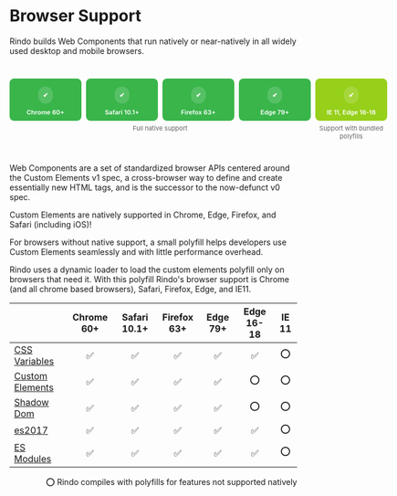 # Browser Support

Rindo builds Web Components that run natively or near-natively in all widely used desktop and mobile browsers.

<div class="bs-chart">
  <div class="bs-chart__group">
    <div class="bs-chart__cards">
      <div class="bs-chart__card">
        <span class="icon">✔</span>
        Chrome 60+
      </div>
      <div class="bs-chart__card">
        <span class="icon">✔</span>
        Safari 10.1+
      </div>
      <div class="bs-chart__card">
        <span class="icon">✔</span>
        Firefox 63+
      </div>
      <div class="bs-chart__card">
        <span class="icon">✔</span>
        Edge 79+
      </div>
    </div>
    <div class="bs-chart__group-label">
      Full native support
    </div>
  </div>
  <div class="bs-chart__group">
    <div class="bs-chart__cards">
      <div class="bs-chart__card">
        <span class="icon">✔</span>
        IE 11, Edge 16-18
      </div>
    </div>
    <div class="bs-chart__group-label">
      Support with bundled polyfills
    </div>
  </div>
</div>

Web Components are a set of standardized browser APIs centered around the Custom Elements v1 spec, a cross-browser way to define and create essentially new HTML tags, and is the successor to the now-defunct v0 spec.

Custom Elements are natively supported in Chrome, Edge, Firefox, and Safari (including iOS)!

For browsers without native support, a small polyfill helps developers use Custom Elements seamlessly and with little performance overhead.

Rindo uses a dynamic loader to load the custom elements polyfill only on browsers that need it. With this polyfill Rindo's browser support is Chrome (and all chrome based browsers), Safari, Firefox, Edge, and IE11.

|                                                                | Chrome 60+                             | Safari 10.1+                           | Firefox 63+                            | Edge 79+                               | Edge 16-18                             | IE 11                               |
| -------------------------------------------------------------- | :------------------------------------: | :------------------------------------: | :------------------------------------: | :------------------------------------: | :------------------------------------: | :---------------------------------: |
| [CSS Variables](https://caniuse.com/#feat=css-variables)       | <span class="icon">✅</span> | <span class="icon" name>✅</span> | <span class="icon">✅</span> | <span class="icon">✅</span> | <span class="icon">✅</span> | <span class="icon">⭕</span> |
| [Custom Elements](https://caniuse.com/#feat=custom-elementsv1) | <span class="icon">✅</span> | <span class="icon">✅</span> | <span class="icon">✅</span> | <span class="icon">✅</span> | <span class="icon">⭕</span>    | <span class="icon">⭕</span> |
| [Shadow Dom](https://caniuse.com/#feat=shadowdomv1)            | <span class="icon">✅</span> | <span class="icon">✅</span> | <span class="icon">✅</span> | <span class="icon">✅</span> | <span class="icon">⭕</span>    | <span class="icon">⭕</span> |
| [es2017](https://caniuse.com/#feat=async-functions)            | <span class="icon">✅</span> | <span class="icon">✅</span> | <span class="icon">✅</span> | <span class="icon">✅</span> | <span class="icon">✅</span> | <span class="icon">⭕</span> |
| [ES Modules](https://caniuse.com/#feat=es6-module)             | <span class="icon">✅</span> | <span class="icon">✅</span> | <span class="icon">✅</span> | <span class="icon">✅</span> | <span class="icon">✅</span> | <span class="icon">⭕</span> |

<div class="align-right">
  <span class="icon">⭕</span> <span class="caption">Rindo compiles with polyfills for features not supported natively</span>
</div>

<style>
.bs-chart,
.bs-chart__cards,
.bs-chart__card {
  display: flex;
}

.bs-chart {
  margin: 40px 0;
  justify-content: space-between;
}

.bs-chart__group + .bs-chart__group,
.bs-chart__card + .bs-chart__card {
  margin-left: 8px;
}

.bs-chart__group:first-child .bs-chart__card {
  background: #39B54A;
}

.bs-chart__group:last-child .bs-chart__card {
  background: #96D01A;
}

.bs-chart__card {
  width: 110px;
  flex-direction: column;
  align-items: center;
  border-radius: 8px;
  color: #fff;
  padding: 8px;
  font-size: 11px;
  font-weight: 600;
}

.bs-chart__card .icon {
  background: rgba(255, 255, 255, 0.15);
  padding: 8px;
  border-radius: 100px;
  margin: 6px 0 8px;
}

.bs-chart__card .icon svg {
  fill: #fff;
}

.bs-chart__group-label {
  display: block;
  text-align: center;
  font-size: 11px;
  color: #646464;
  margin-top: 6px;
}

@media screen and (max-width: 872px) {
  .bs-chart__card {
    width: 100%;
  }

  .bs-chart,
  .bs-chart__group,
  .bs-chart__cards {
    flex-direction: column;
  }

  .bs-chart__group + .bs-chart__group {
    margin-left: 0;
    margin-top: 20px;
  }

  .bs-chart__card + .bs-chart__card {
    margin-left: 0;
    margin-top: 8px;
  }
}

.align-right {
    text-align: right
}
</style>

